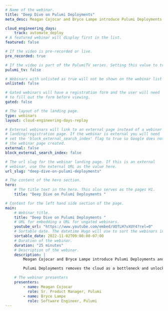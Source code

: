 ```yaml
---
# Name of the webinar.
title: "Deep Dive on Pulumi Deployments"
meta_desc: Meagan Cojocar and Bryce Lampe introduce Pulumi Deployments and other features.

cloud_engineering_days:
    track: automate_deploy
# A featured webinar will display first in the list.
featured: false

# If the video is pre-recorded or live.
pre_recorded: true

# If the video is part of the PulumiTV series. Setting this value to true will list the video in the "PulumiTV" section.
pulumi_tv: false

# Webinars with unlisted as true will not be shown on the webinar list
unlisted: false

# Gated webinars will have a registration form and the user will need
# to fill out the form before viewing.
gated: false

# The layout of the landing page.
type: webinars
layout: cloud-engineering-days-replay

# External webinars will link to an external page instead of a webinar
# landing/registration page. If the webinar is external you will need
# set the 'block_external_search_index' flag to true so Google does not index
# the webinar page created.
external: false
block_external_search_index: false

# The url slug for the webinar landing page. If this is an external
# webinar, use the external URL as the value here.
url_slug: "deep-dive-on-pulumi-deployments"

# The content of the hero section.
hero:
    # The title text in the hero. This also serves as the pages H1.
    title: "Deep Dive on Pulumi Deployments "

# Content for the left hand side section of the page.
main:
    # Webinar title.
    title: "Deep Dive on Pulumi Deployments "
    # URL for embedding a URL for ungated webinars.
    youtube_url: "https://www.youtube.com/embed/UOTLH7vXUY4?rel=0"
    # Sortable date. The datetime Hugo will use to sort the webinars in date order.
    sortable_date: 2022-11-02T09:00:00-07:00
    # Duration of the webinar.
    duration: "25 minutes"
    # Description of the webinar.
    description: |
        Meagan Cojocar and Bryce Lampe introduce Pulumi Deployments and other features. [Learn more about Pulumi deployments](/blog/pulumi-deployments).

        Pulumi Deployments removes the cloud as a bottleneck and unlocks it as an accelerant for your business. It is available in preview today. Deployments are free during the preview, with usage-based pricing to come.

    # The webinar presenters
    presenters:
        - name: Meagan Cojocar
          role: Sr. Product Manager, Pulumi
        - name: Bryce Lampe
          role: Software Engineer, Pulumi
---
```

